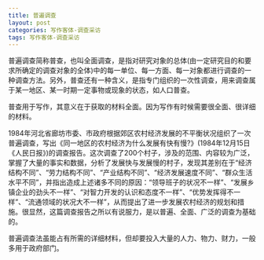 ```yaml
---
title: 普遍调查
layout: post
categories: 写作客体-调查采访
tags: 写作客体-调查采访
---
```


普遍调查简称普查，也叫全面调查，是指对研究对象的总体(由一定研究目的和要求所确定的调查对象的全体)中的每一单位、每一方面、每一对象都进行调查的一种调查方法。另外，普查还有一种含义，是指专门组织的一次性调查，用来调查属于某一地区、某一时期一定事物或现象的状态，如人口普查。

普查用于写作，其意义在于获取的材料全面。因为写作有时候需要很全面、很详细的材料。

1984年河北省廊坊市委、市政府根据郊区农村经济发展的不平衡状况组织了一次普遍调查，写出《同一地区的农村经济为什么发展有快有慢?》(1984年12月15日《人民日报》)的调查报告。这次调查了200个村子，涉及的范围、内容较为广泛，掌握了大量的事实和数据，分析了发展快与发展慢的村子，发现其差别在于“经济结构不同”、“劳力结构不同”、“产业结构不同”、“经济发展速度不同”、“群众生活水平不同”，并指出造成上述诸多不同的原因：“领导班子的状况不一样”、“发展乡镇企业的劲头不一样”、“对智力开发的认识和态度不一样”、“优势发挥得不一样”、“流通领域的状况大不一样”，从而提出了进一步发展农村经济的规划和措施。很显然，这篇调查报告之所以有说服力，是以普遍、全面、广泛的调查为基础的。

普遍调查法虽能占有所需的详细材料，但却要投入大量的人力、物力、财力，一般多用于政府部门。 